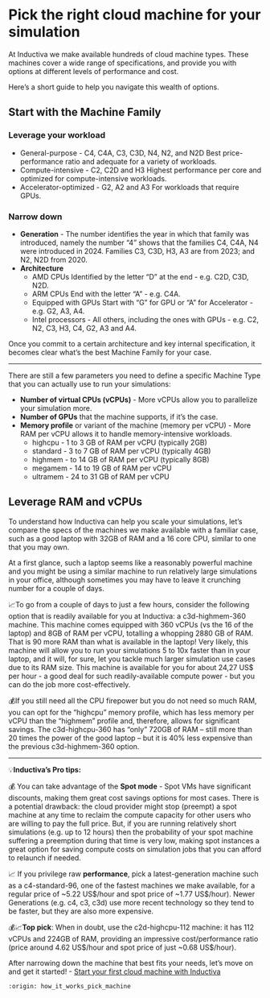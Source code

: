 # Pick the right cloud machine for your simulation

At Inductiva we make available hundreds of cloud machine types.
These machines cover a wide range of specifications, and provide you with options at different levels of performance and cost.

Here’s a short guide to help you navigate this wealth of options.

## Start with the Machine Family

### Leverage your workload

- General-purpose - C4, C4A, C3, C3D, N4, N2, and N2D
Best price-performance ratio and adequate for a variety of workloads.
- Compute-intensive - C2, C2D and H3
Highest performance per core and optimized for compute-intensive workloads.
- Accelerator-optimized - G2, A2 and A3
For workloads that require GPUs.

### Narrow down

- **Generation** - The number identifies the year in which that family was introduced, namely the number “4” shows that the families C4, C4A, N4 were introduced in 2024. Families C3, C3D, H3, A3 are from 2023; and N2, N2D from 2020.
- **Architecture**
  - AMD CPUs
Identified by the letter “D” at the end - e.g. C2D, C3D, N2D.
  - ARM CPUs
End with the letter “A” - e.g. C4A.
  - Equipped with GPUs
Start with “G” for GPU or “A” for Accelerator - e.g. G2, A3, A4.
  - Intel processors - All others, including the ones with GPUs - e.g. C2, N2, C3, H3, C4, G2, A3 and A4.

Once you commit to a certain architecture and key internal specification, it becomes clear what’s the best Machine Family for your case.

---
There are still a few parameters you need to define a specific Machine Type that you can actually use to run your simulations:

- **Number of virtual CPUs (vCPUs)** - More vCPUs allow you to parallelize your simulation more.
- **Number of GPUs** that the machine supports, if it’s the case.
- **Memory profile** or variant of the machine (memory per vCPU) - More RAM per vCPU allows it to handle memory-intensive workloads.
  - highcpu - 1 to 3 GB of RAM per vCPU (typically 2GB)
  - standard - 3 to 7 GB of RAM per vCPU (typically 4GB)
  - highmem - to 14 GB of RAM per vCPU (typically 8GB)
  - megamem - 14 to 19 GB of RAM per vCPU
  - ultramem - 24 to 31 GB of RAM per vCPU

## Leverage RAM and vCPUs

To understand how Inductiva can help you scale your simulations, let’s compare the specs of the machines we make available with a familiar case, such as a good laptop with 32GB of RAM and a 16 core CPU, similar to one that you may own.

At a first glance, such a laptop seems like a reasonably powerful machine and you might be using a similar machine to run relatively large simulations in your office, although sometimes you may have to leave it crunching number for a couple of days.

📈To go from a couple of days to just a few hours, consider the following option that is readily available for you at Inductiva: a c3d-highmem-360 machine. This machine comes equipped with 360 vCPUs (vs the 16 of the laptop) and 8GB of RAM per vCPU, totalling a whopping 2880 GB of RAM. That is 90 more RAM than what is available in the laptop! Very likely, this machine will allow you to run your simulations 5 to 10x faster than in your laptop, and it will, for sure, let you tackle much larger simulation use cases due to its RAM size.
This machine is available for you for about 24,27 US\$ per hour - a good deal for such readily-available compute power - but you can do the job more cost-effectively.

💰If you still need all the CPU firepower but you do not need so much RAM, you can opt for the “highcpu” memory profile, which has less memory per vCPU than the “highmem” profile and, therefore, allows for significant savings. The c3d-highcpu-360 has “only” 720GB of RAM – still more than 20 times the power of the good laptop – but it is 40% less expensive than the previous c3d-highmem-360 option.

---
💡**Inductiva’s Pro tips:**

💰 You can take advantage of the **Spot mode** - Spot VMs have significant discounts, making them great cost savings options for most cases. There is a potential drawback: the cloud provider might stop (preempt) a spot machine at any time to reclaim the compute capacity for other users who are willing to pay the full price. But, if you are running relatively short simulations (e.g. up to 12 hours) then the probability of your spot machine suffering a preemption during that time is very low, making spot instances a great option for saving compute costs on simulation jobs that you can afford to relaunch if needed.

📈 If you privilege raw **performance**, pick a latest-generation machine such as a c4-standard-96, one of the fastest machines we make available, for a regular price of ~5.22 US\$/hour and spot price of ~1.77 US\$/hour).
Newer Generations (e.g. c4, c3, c3d) use more recent technology so they tend to be faster, but they are also more expensive.

💰📈**Top pick**: When in doubt, use the c2d-highcpu-112 machine: it has 112 vCPUs and 224GB of RAM, providing an impressive cost/performance ratio (price around 4.62 US\$/hour and spot price of just ~0.68 US\$/hour).

After narrowing down the machine that best fits your needs, let’s move on and get it started! - <a href="start-first-machine.html">Start your first cloud machine with Inductiva</a>

```{banner_small}
:origin: how_it_works_pick_machine
```